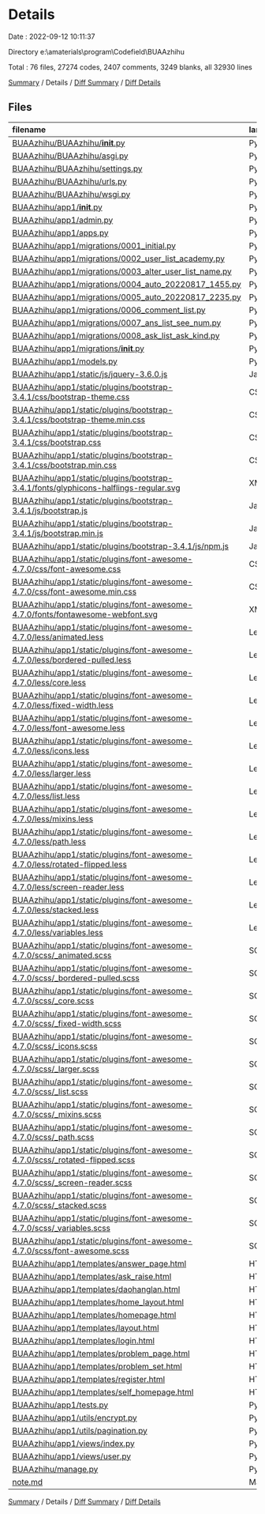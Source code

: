 # Details

Date : 2022-09-12 10:11:37

Directory e:\\amaterials\\program\\Codefield\\BUAAzhihu

Total : 76 files,  27274 codes, 2407 comments, 3249 blanks, all 32930 lines

[Summary](results.md) / Details / [Diff Summary](diff.md) / [Diff Details](diff-details.md)

## Files
| filename | language | code | comment | blank | total |
| :--- | :--- | ---: | ---: | ---: | ---: |
| [BUAAzhihu/BUAAzhihu/__init__.py](/BUAAzhihu/BUAAzhihu/__init__.py) | Python | 0 | 0 | 1 | 1 |
| [BUAAzhihu/BUAAzhihu/asgi.py](/BUAAzhihu/BUAAzhihu/asgi.py) | Python | 4 | 8 | 5 | 17 |
| [BUAAzhihu/BUAAzhihu/settings.py](/BUAAzhihu/BUAAzhihu/settings.py) | Python | 74 | 28 | 34 | 136 |
| [BUAAzhihu/BUAAzhihu/urls.py](/BUAAzhihu/BUAAzhihu/urls.py) | Python | 29 | 15 | 6 | 50 |
| [BUAAzhihu/BUAAzhihu/wsgi.py](/BUAAzhihu/BUAAzhihu/wsgi.py) | Python | 4 | 8 | 5 | 17 |
| [BUAAzhihu/app1/__init__.py](/BUAAzhihu/app1/__init__.py) | Python | 0 | 0 | 1 | 1 |
| [BUAAzhihu/app1/admin.py](/BUAAzhihu/app1/admin.py) | Python | 13 | 2 | 5 | 20 |
| [BUAAzhihu/app1/apps.py](/BUAAzhihu/app1/apps.py) | Python | 4 | 0 | 3 | 7 |
| [BUAAzhihu/app1/migrations/0001_initial.py](/BUAAzhihu/app1/migrations/0001_initial.py) | Python | 52 | 1 | 7 | 60 |
| [BUAAzhihu/app1/migrations/0002_user_list_academy.py](/BUAAzhihu/app1/migrations/0002_user_list_academy.py) | Python | 12 | 1 | 6 | 19 |
| [BUAAzhihu/app1/migrations/0003_alter_user_list_name.py](/BUAAzhihu/app1/migrations/0003_alter_user_list_name.py) | Python | 12 | 1 | 6 | 19 |
| [BUAAzhihu/app1/migrations/0004_auto_20220817_1455.py](/BUAAzhihu/app1/migrations/0004_auto_20220817_1455.py) | Python | 31 | 1 | 6 | 38 |
| [BUAAzhihu/app1/migrations/0005_auto_20220817_2235.py](/BUAAzhihu/app1/migrations/0005_auto_20220817_2235.py) | Python | 20 | 1 | 6 | 27 |
| [BUAAzhihu/app1/migrations/0006_comment_list.py](/BUAAzhihu/app1/migrations/0006_comment_list.py) | Python | 18 | 1 | 6 | 25 |
| [BUAAzhihu/app1/migrations/0007_ans_list_see_num.py](/BUAAzhihu/app1/migrations/0007_ans_list_see_num.py) | Python | 12 | 1 | 6 | 19 |
| [BUAAzhihu/app1/migrations/0008_ask_list_ask_kind.py](/BUAAzhihu/app1/migrations/0008_ask_list_ask_kind.py) | Python | 12 | 1 | 6 | 19 |
| [BUAAzhihu/app1/migrations/__init__.py](/BUAAzhihu/app1/migrations/__init__.py) | Python | 0 | 0 | 1 | 1 |
| [BUAAzhihu/app1/models.py](/BUAAzhihu/app1/models.py) | Python | 51 | 1 | 6 | 58 |
| [BUAAzhihu/app1/static/js/jquery-3.6.0.js](/BUAAzhihu/app1/static/js/jquery-3.6.0.js) | JavaScript | 6,895 | 1,911 | 2,076 | 10,882 |
| [BUAAzhihu/app1/static/plugins/bootstrap-3.4.1/css/bootstrap-theme.css](/BUAAzhihu/app1/static/plugins/bootstrap-3.4.1/css/bootstrap-theme.css) | CSS | 581 | 6 | 0 | 587 |
| [BUAAzhihu/app1/static/plugins/bootstrap-3.4.1/css/bootstrap-theme.min.css](/BUAAzhihu/app1/static/plugins/bootstrap-3.4.1/css/bootstrap-theme.min.css) | CSS | 1 | 5 | 0 | 6 |
| [BUAAzhihu/app1/static/plugins/bootstrap-3.4.1/css/bootstrap.css](/BUAAzhihu/app1/static/plugins/bootstrap-3.4.1/css/bootstrap.css) | CSS | 6,826 | 8 | 0 | 6,834 |
| [BUAAzhihu/app1/static/plugins/bootstrap-3.4.1/css/bootstrap.min.css](/BUAAzhihu/app1/static/plugins/bootstrap-3.4.1/css/bootstrap.min.css) | CSS | 1 | 5 | 0 | 6 |
| [BUAAzhihu/app1/static/plugins/bootstrap-3.4.1/fonts/glyphicons-halflings-regular.svg](/BUAAzhihu/app1/static/plugins/bootstrap-3.4.1/fonts/glyphicons-halflings-regular.svg) | XML | 288 | 0 | 0 | 288 |
| [BUAAzhihu/app1/static/plugins/bootstrap-3.4.1/js/bootstrap.js](/BUAAzhihu/app1/static/plugins/bootstrap-3.4.1/js/bootstrap.js) | JavaScript | 1,752 | 211 | 618 | 2,581 |
| [BUAAzhihu/app1/static/plugins/bootstrap-3.4.1/js/bootstrap.min.js](/BUAAzhihu/app1/static/plugins/bootstrap-3.4.1/js/bootstrap.min.js) | JavaScript | 1 | 5 | 0 | 6 |
| [BUAAzhihu/app1/static/plugins/bootstrap-3.4.1/js/npm.js](/BUAAzhihu/app1/static/plugins/bootstrap-3.4.1/js/npm.js) | JavaScript | 12 | 1 | 0 | 13 |
| [BUAAzhihu/app1/static/plugins/font-awesome-4.7.0/css/font-awesome.css](/BUAAzhihu/app1/static/plugins/font-awesome-4.7.0/css/font-awesome.css) | CSS | 2,327 | 10 | 1 | 2,338 |
| [BUAAzhihu/app1/static/plugins/font-awesome-4.7.0/css/font-awesome.min.css](/BUAAzhihu/app1/static/plugins/font-awesome-4.7.0/css/font-awesome.min.css) | CSS | 1 | 3 | 1 | 5 |
| [BUAAzhihu/app1/static/plugins/font-awesome-4.7.0/fonts/fontawesome-webfont.svg](/BUAAzhihu/app1/static/plugins/font-awesome-4.7.0/fonts/fontawesome-webfont.svg) | XML | 2,671 | 0 | 1 | 2,672 |
| [BUAAzhihu/app1/static/plugins/font-awesome-4.7.0/less/animated.less](/BUAAzhihu/app1/static/plugins/font-awesome-4.7.0/less/animated.less) | Less | 28 | 2 | 5 | 35 |
| [BUAAzhihu/app1/static/plugins/font-awesome-4.7.0/less/bordered-pulled.less](/BUAAzhihu/app1/static/plugins/font-awesome-4.7.0/less/bordered-pulled.less) | Less | 17 | 3 | 6 | 26 |
| [BUAAzhihu/app1/static/plugins/font-awesome-4.7.0/less/core.less](/BUAAzhihu/app1/static/plugins/font-awesome-4.7.0/less/core.less) | Less | 8 | 2 | 3 | 13 |
| [BUAAzhihu/app1/static/plugins/font-awesome-4.7.0/less/fixed-width.less](/BUAAzhihu/app1/static/plugins/font-awesome-4.7.0/less/fixed-width.less) | Less | 4 | 2 | 1 | 7 |
| [BUAAzhihu/app1/static/plugins/font-awesome-4.7.0/less/font-awesome.less](/BUAAzhihu/app1/static/plugins/font-awesome-4.7.0/less/font-awesome.less) | Less | 13 | 4 | 2 | 19 |
| [BUAAzhihu/app1/static/plugins/font-awesome-4.7.0/less/icons.less](/BUAAzhihu/app1/static/plugins/font-awesome-4.7.0/less/icons.less) | Less | 786 | 2 | 2 | 790 |
| [BUAAzhihu/app1/static/plugins/font-awesome-4.7.0/less/larger.less](/BUAAzhihu/app1/static/plugins/font-awesome-4.7.0/less/larger.less) | Less | 9 | 3 | 2 | 14 |
| [BUAAzhihu/app1/static/plugins/font-awesome-4.7.0/less/list.less](/BUAAzhihu/app1/static/plugins/font-awesome-4.7.0/less/list.less) | Less | 16 | 2 | 2 | 20 |
| [BUAAzhihu/app1/static/plugins/font-awesome-4.7.0/less/mixins.less](/BUAAzhihu/app1/static/plugins/font-awesome-4.7.0/less/mixins.less) | Less | 41 | 10 | 10 | 61 |
| [BUAAzhihu/app1/static/plugins/font-awesome-4.7.0/less/path.less](/BUAAzhihu/app1/static/plugins/font-awesome-4.7.0/less/path.less) | Less | 11 | 3 | 2 | 16 |
| [BUAAzhihu/app1/static/plugins/font-awesome-4.7.0/less/rotated-flipped.less](/BUAAzhihu/app1/static/plugins/font-awesome-4.7.0/less/rotated-flipped.less) | Less | 12 | 4 | 5 | 21 |
| [BUAAzhihu/app1/static/plugins/font-awesome-4.7.0/less/screen-reader.less](/BUAAzhihu/app1/static/plugins/font-awesome-4.7.0/less/screen-reader.less) | Less | 2 | 2 | 2 | 6 |
| [BUAAzhihu/app1/static/plugins/font-awesome-4.7.0/less/stacked.less](/BUAAzhihu/app1/static/plugins/font-awesome-4.7.0/less/stacked.less) | Less | 17 | 2 | 2 | 21 |
| [BUAAzhihu/app1/static/plugins/font-awesome-4.7.0/less/variables.less](/BUAAzhihu/app1/static/plugins/font-awesome-4.7.0/less/variables.less) | Less | 794 | 3 | 4 | 801 |
| [BUAAzhihu/app1/static/plugins/font-awesome-4.7.0/scss/_animated.scss](/BUAAzhihu/app1/static/plugins/font-awesome-4.7.0/scss/_animated.scss) | SCSS | 28 | 2 | 5 | 35 |
| [BUAAzhihu/app1/static/plugins/font-awesome-4.7.0/scss/_bordered-pulled.scss](/BUAAzhihu/app1/static/plugins/font-awesome-4.7.0/scss/_bordered-pulled.scss) | SCSS | 17 | 3 | 6 | 26 |
| [BUAAzhihu/app1/static/plugins/font-awesome-4.7.0/scss/_core.scss](/BUAAzhihu/app1/static/plugins/font-awesome-4.7.0/scss/_core.scss) | SCSS | 8 | 2 | 3 | 13 |
| [BUAAzhihu/app1/static/plugins/font-awesome-4.7.0/scss/_fixed-width.scss](/BUAAzhihu/app1/static/plugins/font-awesome-4.7.0/scss/_fixed-width.scss) | SCSS | 4 | 2 | 1 | 7 |
| [BUAAzhihu/app1/static/plugins/font-awesome-4.7.0/scss/_icons.scss](/BUAAzhihu/app1/static/plugins/font-awesome-4.7.0/scss/_icons.scss) | SCSS | 786 | 2 | 2 | 790 |
| [BUAAzhihu/app1/static/plugins/font-awesome-4.7.0/scss/_larger.scss](/BUAAzhihu/app1/static/plugins/font-awesome-4.7.0/scss/_larger.scss) | SCSS | 9 | 3 | 2 | 14 |
| [BUAAzhihu/app1/static/plugins/font-awesome-4.7.0/scss/_list.scss](/BUAAzhihu/app1/static/plugins/font-awesome-4.7.0/scss/_list.scss) | SCSS | 16 | 2 | 2 | 20 |
| [BUAAzhihu/app1/static/plugins/font-awesome-4.7.0/scss/_mixins.scss](/BUAAzhihu/app1/static/plugins/font-awesome-4.7.0/scss/_mixins.scss) | SCSS | 41 | 10 | 10 | 61 |
| [BUAAzhihu/app1/static/plugins/font-awesome-4.7.0/scss/_path.scss](/BUAAzhihu/app1/static/plugins/font-awesome-4.7.0/scss/_path.scss) | SCSS | 11 | 3 | 2 | 16 |
| [BUAAzhihu/app1/static/plugins/font-awesome-4.7.0/scss/_rotated-flipped.scss](/BUAAzhihu/app1/static/plugins/font-awesome-4.7.0/scss/_rotated-flipped.scss) | SCSS | 12 | 4 | 5 | 21 |
| [BUAAzhihu/app1/static/plugins/font-awesome-4.7.0/scss/_screen-reader.scss](/BUAAzhihu/app1/static/plugins/font-awesome-4.7.0/scss/_screen-reader.scss) | SCSS | 2 | 2 | 2 | 6 |
| [BUAAzhihu/app1/static/plugins/font-awesome-4.7.0/scss/_stacked.scss](/BUAAzhihu/app1/static/plugins/font-awesome-4.7.0/scss/_stacked.scss) | SCSS | 17 | 2 | 2 | 21 |
| [BUAAzhihu/app1/static/plugins/font-awesome-4.7.0/scss/_variables.scss](/BUAAzhihu/app1/static/plugins/font-awesome-4.7.0/scss/_variables.scss) | SCSS | 794 | 3 | 4 | 801 |
| [BUAAzhihu/app1/static/plugins/font-awesome-4.7.0/scss/font-awesome.scss](/BUAAzhihu/app1/static/plugins/font-awesome-4.7.0/scss/font-awesome.scss) | SCSS | 13 | 4 | 2 | 19 |
| [BUAAzhihu/app1/templates/answer_page.html](/BUAAzhihu/app1/templates/answer_page.html) | HTML | 255 | 0 | 32 | 287 |
| [BUAAzhihu/app1/templates/ask_raise.html](/BUAAzhihu/app1/templates/ask_raise.html) | HTML | 28 | 0 | 5 | 33 |
| [BUAAzhihu/app1/templates/daohanglan.html](/BUAAzhihu/app1/templates/daohanglan.html) | HTML | 60 | 1 | 6 | 67 |
| [BUAAzhihu/app1/templates/home_layout.html](/BUAAzhihu/app1/templates/home_layout.html) | HTML | 62 | 1 | 15 | 78 |
| [BUAAzhihu/app1/templates/homepage.html](/BUAAzhihu/app1/templates/homepage.html) | HTML | 247 | 1 | 36 | 284 |
| [BUAAzhihu/app1/templates/layout.html](/BUAAzhihu/app1/templates/layout.html) | HTML | 17 | 0 | 2 | 19 |
| [BUAAzhihu/app1/templates/login.html](/BUAAzhihu/app1/templates/login.html) | HTML | 58 | 1 | 6 | 65 |
| [BUAAzhihu/app1/templates/problem_page.html](/BUAAzhihu/app1/templates/problem_page.html) | HTML | 180 | 0 | 18 | 198 |
| [BUAAzhihu/app1/templates/problem_set.html](/BUAAzhihu/app1/templates/problem_set.html) | HTML | 128 | 1 | 23 | 152 |
| [BUAAzhihu/app1/templates/register.html](/BUAAzhihu/app1/templates/register.html) | HTML | 48 | 0 | 3 | 51 |
| [BUAAzhihu/app1/templates/self_homepage.html](/BUAAzhihu/app1/templates/self_homepage.html) | HTML | 478 | 10 | 62 | 550 |
| [BUAAzhihu/app1/tests.py](/BUAAzhihu/app1/tests.py) | Python | 1 | 1 | 2 | 4 |
| [BUAAzhihu/app1/utils/encrypt.py](/BUAAzhihu/app1/utils/encrypt.py) | Python | 6 | 0 | 1 | 7 |
| [BUAAzhihu/app1/utils/pagination.py](/BUAAzhihu/app1/utils/pagination.py) | Python | 70 | 56 | 22 | 148 |
| [BUAAzhihu/app1/views/index.py](/BUAAzhihu/app1/views/index.py) | Python | 176 | 2 | 46 | 224 |
| [BUAAzhihu/app1/views/user.py](/BUAAzhihu/app1/views/user.py) | Python | 216 | 7 | 56 | 279 |
| [BUAAzhihu/manage.py](/BUAAzhihu/manage.py) | Python | 15 | 3 | 5 | 23 |
| [note.md](/note.md) | Markdown | 9 | 0 | 0 | 9 |

[Summary](results.md) / Details / [Diff Summary](diff.md) / [Diff Details](diff-details.md)